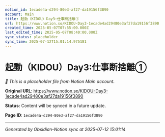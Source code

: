 ```yaml
---
notion_id: 1ecade4a-d294-80e3-af27-da19156f3890
account: Main
title: 起動（KIDOU）Day3:仕事断捨離①
url: https://www.notion.so/KIDOU-Day3-1ecade4ad29480e3af27da19156f3890
created_time: 2025-05-07T07:55:00.000Z
last_edited_time: 2025-05-07T08:40:00.000Z
sync_status: placeholder
sync_time: 2025-07-12T15:01:14.975181
---
```


# 起動（KIDOU）Day3:仕事断捨離①

*🔄 This is a placeholder file from Notion Main account.*

**Original URL**: https://www.notion.so/KIDOU-Day3-1ecade4ad29480e3af27da19156f3890

**Status**: Content will be synced in a future update.

**Page ID**: `1ecade4a-d294-80e3-af27-da19156f3890`

---

*Generated by Obsidian-Notion sync at 2025-07-12 15:01:14*
